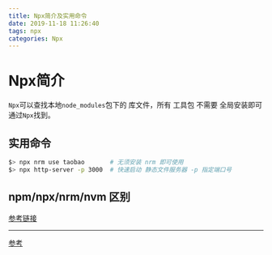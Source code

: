 ```yaml
---
title: Npx简介及实用命令
date: 2019-11-18 11:26:40
tags: npx
categories: Npx
---
```

# Npx简介
`Npx`可以查找本地`node_modules`包下的 库文件，所有 工具包 不需要 全局安装即可通过`Npx`找到。 

## 实用命令
```bash
$> npx nrm use taobao       # 无须安装 nrm 即可使用
$> npx http-server -p 3000  # 快速启动 静态文件服务器 -p 指定端口号
```

## npm/npx/nrm/nvm 区别
[参考链接](https://blog.csdn.net/bamboozjy/article/details/86605659)

---
[参考](https://www.cnblogs.com/rubylouvre/p/8143062.html)